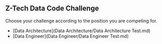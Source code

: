 ## Z-Tech Data Code Challenge

Choose your challenge according to the position you are competing for.


- [Data Architecture](Data Architecture/Data Architecture Test.md)
- [Data Engineer](Data Engineer/Data Engineer Test.md)

